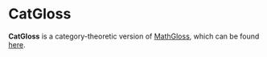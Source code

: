 # CatGloss

**CatGloss** is a category-theoretic version of [MathGloss](https://arxiv.org/abs/2311.12649), which can be found [here](https://mathgloss.github.io/MathGloss/database).